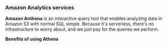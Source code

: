 ### Amazon Analytics services

**Amazon Anthena** is an interactive query tool that enables analyzing data in Amazon S3 with normal SQL simple. Because it's serverless, there's no infrastructure to worry about, and we just pay for the queries we perform.

**Benefits of using Athena**
